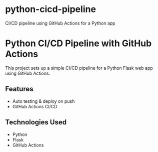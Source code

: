 # python-cicd-pipeline
CI/CD pipeline using GitHub Actions for a Python app
# Python CI/CD Pipeline with GitHub Actions

This project sets up a simple CI/CD pipeline for a Python Flask web app using GitHub Actions.

## Features
- Auto testing & deploy on push
- GitHub Actions CI/CD

## Technologies Used
- Python
- Flask
- GitHub Actions
